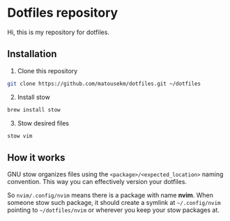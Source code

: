# Dotfiles repository

Hi, this is my repository for dotfiles.

## Installation

1. Clone this repository

```bash
git clone https://github.com/matousekm/dotfiles.git ~/dotfiles
```

2. Install stow
```bash
brew install stow
```

3. Stow desired files
```bash
stow vim
```

## How it works

GNU stow organizes files using the `<package>/<expected_location>` naming convention. This way you can effectively version your dotfiles.

So `nvim/.config/nvim` means there is a package with name **nvim**. When someone stow such package, it should create a symlink at `~/.config/nvim` pointing to `~/dotfiles/nvim` or wherever you keep your stow packages at.


